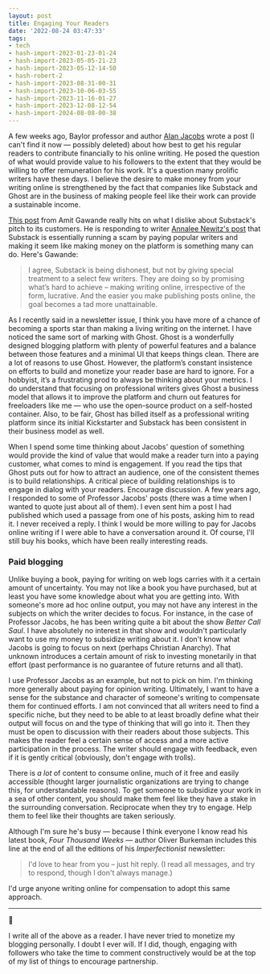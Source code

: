 ```yaml
---
layout: post
title: Engaging Your Readers
date: '2022-08-24 03:47:33'
tags:
- tech
- hash-import-2023-01-23-01-24
- hash-import-2023-05-05-21-23
- hash-import-2023-05-12-14-50
- hash-robert-2
- hash-import-2023-08-31-00-31
- hash-import-2023-10-06-03-55
- hash-import-2023-11-16-01-27
- hash-import-2023-12-08-12-54
- hash-import-2024-08-08-00-38
---
```


A few weeks ago, Baylor professor and author [Alan Jacobs](https://micro.blog/ayjay) wrote a post (I can't find it now — possibly deleted) about how best to get his regular readers to contribute financially to his online writing. He posed the question of what would provide value to his followers to the extent that they would be willing to offer remuneration for his work. It's a question many prolific writers have these days. I believe the desire to make money from your writing online is strengthened by the fact that companies like Substack and Ghost are in the business of making people feel like their work can provide a sustainable income.

<!--members-only-->

[This post](https://journal.amitgawande.com/substack-being-dishonest) from Amit Gawande really hits on what I dislike about Substack's pitch to its customers. He is responding to writer [Annalee Newitz's post](https://thehypothesis.substack.com/p/heres-why-substacks-scam-worked-so) that Substack is essentially running a scam by paying popular writers and making it seem like making money on the platform is something many can do. Here's Gawande:

> I agree, Substack is being dishonest, but not by giving special treatment to a select few writers. They are doing so by promising what’s hard to achieve – making writing online, irrespective of the form, lucrative. And the easier you make publishing posts online, the goal becomes a tad more unattainable.

As I recently said in a newsletter issue, I think you have more of a chance of becoming a sports star than making a living writing on the internet. I have noticed the same sort of marking with Ghost. Ghost is a wonderfully designed blogging platform with plenty of powerful features and a balance between those features and a minimal UI that keeps things clean. There are a lot of reasons to use Ghost. However, the platform’s constant insistence on efforts to build and monetize your reader base are hard to ignore. For a hobbyist, it’s a frustrating prod to always be thinking about your metrics. I do understand that focusing on professional writers gives Ghost a business model that allows it to improve the platform and churn out features for freeloaders like me — who use the open-source product on a self-hosted container. Also, to be fair, Ghost has billed itself as a professional writing platform since its initial Kickstarter and Substack has been consistent in their business model as well.

When I spend some time thinking about Jacobs' question of something would provide the kind of value that would make a reader turn into a paying customer, what comes to mind is engagement. If you read the tips that Ghost puts out for how to attract an audience, one of the consistent themes is to build relationships. A critical piece of building relationships is to engage in dialog with your readers. Encourage discussion. A few years ago, I responded to some of Professor Jacobs' posts (there was a time when I wanted to quote just about all of them). I even sent him a post I had published which used a passage from one of his posts, asking him to read it. I never received a reply. I think I would be more willing to pay for Jacobs online writing if I were able to have a conversation around it. Of course, I'll still buy his books, which have been really interesting reads.

### Paid blogging

Unlike buying a book, paying for writing on web logs carries with it a certain amount of uncertainty. You may not like a book you have purchased, but at least you have some knowledge about what you are getting into. With someone's more ad hoc online output, you may not have any interest in the subjects on which the writer decides to focus. For instance, in the case of Professor Jacobs, he has been writing quite a bit about the show _Better Call Saul_. I have absolutely no interest in that show and wouldn't particularly want to use my money to subsidize writing about it. I don't know what Jacobs is going to focus on next (perhaps Christian Anarchy). That unknown introduces a certain amount of risk to investing monetarily in that effort (past performance is no guarantee of future returns and all that).

I use Professor Jacobs as an example, but not to pick on him. I'm thinking more generally about paying for opinion writing. Ultimately, I want to have a sense for the substance and character of someone's writing to compensate them for continued efforts. I am not convinced that all writers need to find a specific niche, but they need to be able to at least broadly define what their output will focus on and the type of thinking that will go into it. Then they must be open to discussion with their readers about those subjects. This makes the reader feel a certain sense of access and a more active participation in the process. The writer should engage with feedback, even if it is gently critical (obviously, don't engage with trolls).

There is _a lot_ of content to consume online, much of it free and easily accessible (thought larger journalistic organizations are trying to change this, for understandable reasons). To get someone to subsidize your work in a sea of other content, you should make them feel like they have a stake in the surrounding conversation. Reciprocate when they try to engage. Help them to feel like their thoughts are taken seriously.

Although I'm sure he's busy — because I think everyone I know read his latest book, _Four Thousand Weeks_ — author Oliver Burkeman includes this line at the end of all the editions of his _Imperfectionist_ newsletter:

> I'd love to hear from you – just hit reply. (I read all messages, and try to respond, though I don't always manage.)

I'd urge anyone writing online for compensation to adopt this same approach.

* * *

📖

I write all of the above as a reader. I have never tried to monetize my blogging personally. I doubt I ever will. If I did, though, engaging with followers who take the time to comment constructively would be at the top of my list of things to encourage partnership.

